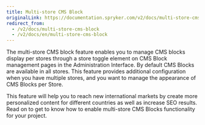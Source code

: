 ```yaml
---
title: Multi-store CMS Block
originalLink: https://documentation.spryker.com/v2/docs/multi-store-cms-block
redirect_from:
  - /v2/docs/multi-store-cms-block
  - /v2/docs/en/multi-store-cms-block
---
```


The multi-store CMS block feature enables you to manage CMS blocks display per stores through a store toggle element on CMS Block management pages in the Administration Interface. By default CMS Blocks are available in all stores. This feature provides additional configuration when
you have multiple stores,
and you want to manage the appearance of CMS Blocks per Store.

This feature will help you to reach new international markets by create more personalized content for different countries as well as increase SEO results.
Read on to get to know how to enable multi-store CMS Blocks functionality for your project.

